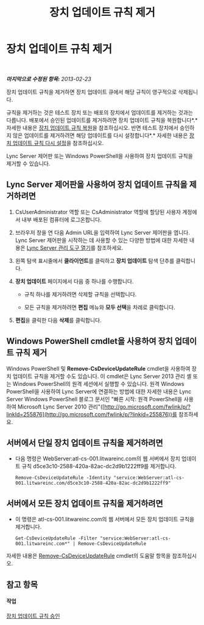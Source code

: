 ﻿---
title: 장치 업데이트 규칙 제거
TOCTitle: 장치 업데이트 규칙 제거
ms:assetid: ad6e0c6a-cda4-4147-92d5-48bc393ac456
ms:mtpsurl: https://technet.microsoft.com/ko-kr/library/JJ994066(v=OCS.15)
ms:contentKeyID: 52056919
ms.date: 08/10/2015
mtps_version: v=OCS.15
ms.translationtype: HT
---

# 장치 업데이트 규칙 제거

 

_**마지막으로 수정된 항목:** 2013-02-23_

장치 업데이트 규칙을 제거하면 장치 업데이트 큐에서 해당 규칙이 영구적으로 삭제됩니다.

규칙을 제거하는 것은 테스트 장치 또는 배포의 장치에서 업데이트를 제거하는 것과는 다릅니다. 배포에서 승인된 업데이트를 제거하려면 장치 업데이트 규칙을 복원합니다*.* 자세한 내용은 [장치 업데이트 규칙 복원](lync-server-2013-restore-a-device-update-rule.md)을 참조하십시오. 반면 테스트 장치에서 승인하지 않은 업데이트를 제거하려면 해당 업데이트를 다시 설정합니다*.* 자세한 내용은 [장치 업데이트 규칙 다시 설정](lync-server-2013-reset-a-device-update-rule.md)을 참조하십시오.

Lync Server 제어판 또는 Windows PowerShell을 사용하여 장치 업데이트 규칙을 제거할 수 있습니다.

## Lync Server 제어판을 사용하여 장치 업데이트 규칙을 제거하려면

1.  CsUserAdministrator 역할 또는 CsAdministrator 역할에 할당된 사용자 계정에서 내부 배포된 컴퓨터에 로그온합니다.

2.  브라우저 창을 연 다음 Admin URL을 입력하여 Lync Server 제어판을 엽니다. Lync Server 제어판을 시작하는 데 사용할 수 있는 다양한 방법에 대한 자세한 내용은 [Lync Server 관리 도구 열기](lync-server-2013-open-lync-server-administrative-tools.md)를 참조하세요.

3.  왼쪽 탐색 표시줄에서 **클라이언트**를 클릭하고 **장치 업데이트** 탐색 단추를 클릭합니다.

4.  **장치 업데이트** 페이지에서 다음 중 하나를 수행합니다.
    
      - 규칙 하나를 제거하려면 삭제할 규칙을 선택합니다.
    
      - 모든 규칙을 제거하려면 **편집** 메뉴와 **모두 선택**을 차례로 클릭합니다.

5.  **편집**을 클릭한 다음 **삭제**를 클릭합니다.

## Windows PowerShell cmdlet을 사용하여 장치 업데이트 규칙 제거

Windows PowerShell 및 **Remove-CsDeviceUpdateRule** cmdlet을 사용하여 장치 업데이트 규칙을 제거할 수도 있습니다. 이 cmdlet은 Lync Server 2013 관리 셸 또는 Windows PowerShell의 원격 세션에서 실행할 수 있습니다. 원격 Windows PowerShell을 사용하여 Lync Server에 연결하는 방법에 대한 자세한 내용은 Lync Server Windows PowerShell 블로그 문서인 "빠른 시작: 원격 PowerShell을 사용하여 Microsoft Lync Server 2010 관리"([http://go.microsoft.com/fwlink/p/?linkId=255876](http://go.microsoft.com/fwlink/p/?linkid=255876))를 참조하세요.

## 서버에서 단일 장치 업데이트 규칙을 제거하려면

  - 다음 명령은 WebServer:atl-cs-001.litwareinc.com의 웹 서버에서 장치 업데이트 규칙 d5ce3c10-2588-420a-82ac-dc2d9b1222ff9를 제거합니다.
    
        Remove-CsDeviceUpdateRule -Identity "service:WebServer:atl-cs-001.litwareinc.com/d5ce3c10-2588-420a-82ac-dc2d9b1222ff9"

## 서버에서 모든 장치 업데이트 규칙을 제거하려면

  - 이 명령은 atl-cs-001.litwareinc.com의 웹 서버에서 모든 장치 업데이트 규칙을 제거합니다.
    
        Get-CsDeviceUpdateRule -Filter "service:WebServer:atl-cs-001.litwareinc.com*" | Remove-CsDeviceUpdateRule

자세한 내용은 [Remove-CsDeviceUpdateRule](https://docs.microsoft.com/en-us/powershell/module/skype/Remove-CsDeviceUpdateRule) cmdlet의 도움말 항목을 참조하십시오.

## 참고 항목

#### 작업

[장치 업데이트 규칙 승인](lync-server-2013-approve-a-device-update-rule.md)

